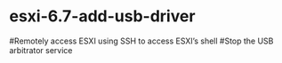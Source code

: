 # esxi-6.7-add-usb-driver
#Remotely access ESXI using SSH to access ESXI’s shell
#Stop the USB arbitrator service
